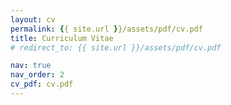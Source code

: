 ```yaml
---
layout: cv
permalink: {{ site.url }}/assets/pdf/cv.pdf
title: Curriculum Vitae
# redirect_to: {{ site.url }}/assets/pdf/cv.pdf

nav: true
nav_order: 2
cv_pdf: cv.pdf
---
```

